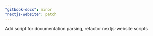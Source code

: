 ```yaml
---
"gitbook-docs": minor
"nextjs-website": patch
---
```


Add script for documentation parsing, refactor nextjs-website scripts
